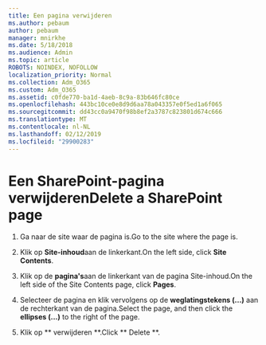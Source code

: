 ```yaml
---
title: Een pagina verwijderen
ms.author: pebaum
author: pebaum
manager: mnirkhe
ms.date: 5/18/2018
ms.audience: Admin
ms.topic: article
ROBOTS: NOINDEX, NOFOLLOW
localization_priority: Normal
ms.collection: Adm_O365
ms.custom: Adm_O365
ms.assetid: c0fde770-ba1d-4aeb-8c9a-83b646fc80ce
ms.openlocfilehash: 443bc10ce0e8d9d6aa78a043357e0f5ed1a6f065
ms.sourcegitcommit: dd43cc0a9470f98b8ef2a3787c823801d674c666
ms.translationtype: MT
ms.contentlocale: nl-NL
ms.lasthandoff: 02/12/2019
ms.locfileid: "29900283"
---
```

# <a name="delete-a-sharepoint-page"></a><span data-ttu-id="0df66-102">Een SharePoint-pagina verwijderen</span><span class="sxs-lookup"><span data-stu-id="0df66-102">Delete a SharePoint page</span></span>

1. <span data-ttu-id="0df66-103">Ga naar de site waar de pagina is.</span><span class="sxs-lookup"><span data-stu-id="0df66-103">Go to the site where the page is.</span></span>
    
2. <span data-ttu-id="0df66-104">Klik op **Site-inhoud**aan de linkerkant.</span><span class="sxs-lookup"><span data-stu-id="0df66-104">On the left side, click **Site Contents**.</span></span> 
    
3. <span data-ttu-id="0df66-105">Klik op de **pagina's**aan de linkerkant van de pagina Site-inhoud.</span><span class="sxs-lookup"><span data-stu-id="0df66-105">On the left side of the Site Contents page, click **Pages**.</span></span> 
    
4. <span data-ttu-id="0df66-106">Selecteer de pagina en klik vervolgens op de **weglatingstekens (...)** aan de rechterkant van de pagina.</span><span class="sxs-lookup"><span data-stu-id="0df66-106">Select the page, and then click the **ellipses (...)** to the right of the page.</span></span> 
    
5. <span data-ttu-id="0df66-107">Klik op \*\* verwijderen \*\*.</span><span class="sxs-lookup"><span data-stu-id="0df66-107">Click \*\* Delete \*\*.</span></span> 
    

